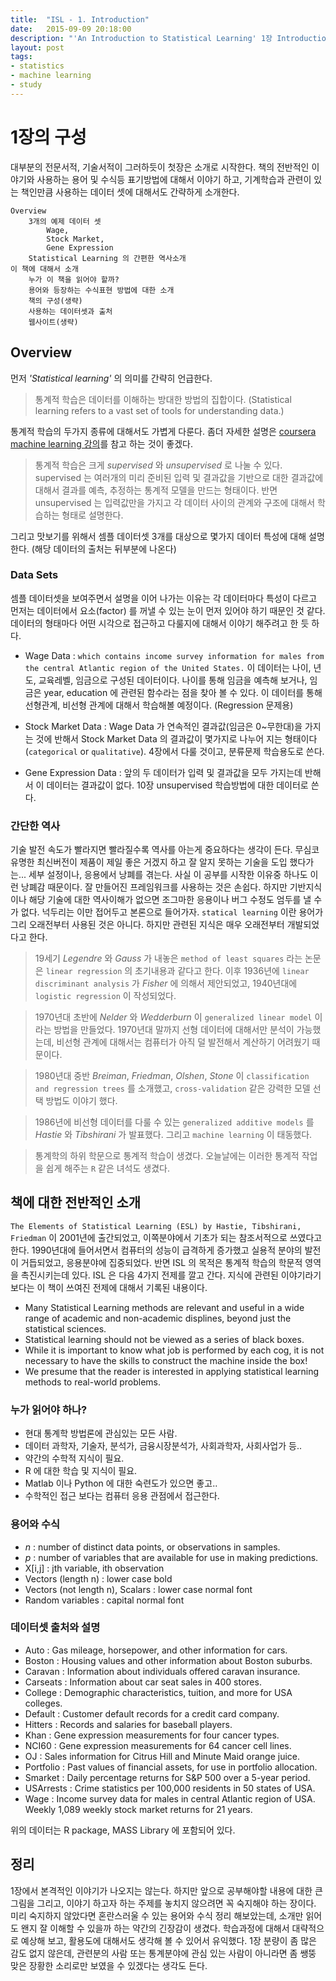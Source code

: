 ```yaml
---
title:  "ISL - 1. Introduction"
date:   2015-09-09 20:18:00
description: "'An Introduction to Statistical Learning' 1장 Introduction 공부"
layout: post
tags: 
- statistics
- machine learning
- study
---
```


# 1장의 구성
대부분의 전문서적, 기술서적이 그러하듯이 첫장은 소개로 시작한다. 
책의 전반적인 이야기와 사용하는 용어 및 수식등 표기방법에 대해서 이야기 하고, 
기계학습과 관련이 있는 책인만큼 사용하는 데이터 셋에 대해서도 간략하게 소개한다.

	Overview
		3개의 예제 데이터 셋
			Wage, 
			Stock Market, 
			Gene Expression 
		Statistical Learning 의 간편한 역사소개
	이 책에 대해서 소개
		누가 이 책을 읽어야 할까?
		용어와 등장하는 수식표현 방법에 대한 소개
		책의 구성(생략)
		사용하는 데이터셋과 출처
		웹사이트(생략)

## Overview
먼저 *'Statistical learning'* 의 의미를 간략히 언급한다.

> 통계적 학습은 데이터를 이해하는 방대한 방법의 집합이다.
> (Statistical learning refers to a vast set of tools for understanding data.)

통계적 학습의 두가지 종류에 대해서도 가볍게 다룬다. 좀더 자세한 설명은 [coursera machine learning 강의](https://class.coursera.org/ml-003/lecture/3)를 참고 하는 것이 좋겠다.

> 통계적 학습은 크게 *supervised* 와 *unsupervised* 로 나눌 수 있다. 
> supervised 는 여러개의 미리 준비된 입력 및 결과값을 기반으로 대한 결과값에 대해서 결과를 예측, 추정하는 통계적 모델을 만드는 형태이다.
> 반면 unsupervised 는 입력값만을 가지고 각 데이터 사이의 관계와 구조에 대해서 학습하는 형태로 설명한다.

그리고 맛보기를 위해서 셈플 데이터셋 3개를 대상으로 몇가지 데이터 특성에 대해 설명한다.
(해당 데이터의 출처는 뒤부분에 나온다)

### Data Sets
셈플 데이터셋을 보여주면서 설명을 이어 나가는 이유는 각 데이터마다 특성이 다르고 먼저는 데이터에서 요소(factor) 를 꺼낼 수 있는 눈이 먼저 있어야 하기 때문인 것 같다. 
데이터의 형태마다 어떤 시각으로 접근하고 다룰지에 대해서 이야기 해주려고 한 듯 하다.

* Wage Data : `which contains income survey information for males from the central Atlantic region of the United States.`
이 데이터는 나이, 년도, 교육레벨, 임금으로 구성된 데이터이다.
나이를 통해 임금을 예측해 보거나,
임금은 year, education 에 관련된 함수라는 점을 찾아 볼 수 있다. 
이 데이터를 통해 선형관계, 비선형 관계에 대해서 학습해볼 예정이다. (Regression 문제용)

* Stock Market Data : Wage Data 가 연속적인 결과값(임금은 0~무한대)을 가지는 것에 반해서 Stock Market Data 의 결과값이 몇가지로 나누어 지는 형태이다(`categorical` or `qualitative`).
4장에서 다룰 것이고, 분류문제 학습용도로 쓴다.

* Gene Expression Data : 앞의 두 데이터가 입력 및 결과값을 모두 가지는데 반해서 이 데이터는 결과값이 없다. 
10장 unsupervised 학습방법에 대한 데이터로 쓴다.


### 간단한 역사
기술 발전 속도가 빨라지면 빨라질수록 역사를 아는게 중요하다는 생각이 든다. 
무심코 유명한 최신버전이 제품이 제일 좋은 거겠지 하고 잘 알지 못하는 기술을 도입 했다가는... 
세부 설정이나, 응용에서 낭폐를 겪는다.
사실 이 공부를 시작한 이유중 하나도 이런 낭폐감 때문이다.
잘 만들어진 프레임워크를 사용하는 것은 손쉽다.
하지만 기반지식이나 해당 기술에 대한 역사이해가 없으면 
조그마한 응용이나 버그 수정도 엄두를 낼 수가 없다. 
넉두리는 이만 접어두고 본론으로 들어가자.
`statical learning` 이란 용어가 그리 오래전부터 사용된 것은 아니다. 
하지만 관련된 지식은 매우 오래전부터 개발되었다고 한다.

> 19세기 *Legendre* 와 *Gauss* 가 내놓은 `method of least squares` 라는 논문은 `linear regression` 의 초기내용과 같다고 한다. 이후 1936년에 `linear discriminant analysis` 가 *Fisher* 에 의해서 제안되었고, 1940년대에 `logistic regression` 이 작성되었다. 

> 1970년대 초반에 *Nelder* 와 *Wedderburn* 이 `generalized linear model` 이라는 방법을 만들었다. 1970년대 말까지 선형 데이터에 대해서만 분석이 가능했는데, 비선형 관계에 대해서는 컴퓨터가 아직 덜 발전해서 계산하기 어려웠기 때문이다. 

> 1980년대 중반 *Breiman*, *Friedman*, *Olshen*, *Stone* 이 `classification and regression trees` 를 소개했고, `cross-validation` 같은 강력한 모델 선택 방법도 이야기 했다. 

> 1986년에 비선형 데이터를 다룰 수 있는 `generalized additive models` 를 *Hastie* 와 *Tibshirani* 가 발표했다. 그리고 `machine learning` 이 태동했다. 

> 통계학의 하위 학문으로 통계적 학습이 생겼다. 오늘날에는 이러한 통계적 작업을 쉽게 해주는 `R` 같은 녀석도 생겼다.

## 책에 대한 전반적인 소개
`The Elements of Statistical Learning (ESL) by Hastie, Tibshirani, Friedman` 이 2001년에 출간되었고, 
이쪽분야에서 기초가 되는 참조서적으로 쓰였다고 한다. 
1990년대에 들어서면서 컴퓨터의 성능이 급격하게 증가했고 실용적 분야의 발전이 거듭되었고, 응용분야에 집중되었다.
반면 ISL 의 목적은 통계적 학습의 학문적 영역을 촉진시키는데 있다.
ISL 은 다음 4가지 전제를 깔고 간다. 
지식에 관련된 이야기라기보다는 이 책이 쓰여진 전제에 대해서 기록된 내용이다.

* Many Statistical Learning methods are relevant and useful in a wide range of academic and non-academic displines, beyond just the statistical sciences. 
* Statistical learning should not be viewed as a series of black boxes.
* While it is important to know what job is performed by each cog, it is not necessary to have the skills to construct the machine inside the box!
* We presume that the reader is interested in applying statistical learning methods to real-world problems.

### 누가 읽어야 하나?
* 현대 통계학 방법론에 관심있는 모든 사람.
* 데이터 과학자, 기술자, 분석가, 금융시장분석가, 사회과학자, 사회사업가 등..
* 약간의 수학적 지식이 필요.
* R 에 대한 학습 및 지식이 필요.
* Matlab 이나 Python 에 대한 숙련도가 있으면 좋고..
* 수학적인 접근 보다는 컴퓨터 응용 관점에서 접근한다.

### 용어와 수식
* *n* : number of distinct data points, or observations in samples.
* *p* : number of variables that are available for use in making predictions.
* X[i,j] : jth variable, ith observation
* Vectors (length n) : lower case bold
* Vectors (not length n), Scalars : lower case normal font
* Random variables : capital normal font

### 데이터셋 출처와 설명
* Auto : Gas mileage, horsepower, and other information for cars.
* Boston : Housing values and other information about Boston suburbs. 
* Caravan : Information about individuals offered caravan insurance. 
* Carseats : Information about car seat sales in 400 stores.
* College : Demographic characteristics, tuition, and more for USA colleges. 
* Default : Customer default records for a credit card company.
* Hitters : Records and salaries for baseball players.
* Khan : Gene expression measurements for four cancer types.
* NCI60 : Gene expression measurements for 64 cancer cell lines.
* OJ : Sales information for Citrus Hill and Minute Maid orange juice. 
* Portfolio : Past values of financial assets, for use in portfolio allocation. 
* Smarket : Daily percentage returns for S&P 500 over a 5-year period.
* USArrests : Crime statistics per 100,000 residents in 50 states of USA.
* Wage : Income survey data for males in central Atlantic region of USA. Weekly 1,089 weekly stock market returns for 21 years.

위의 데이터는 R package, MASS Library 에 포함되어 있다.

## 정리
1장에서 본격적인 이야기가 나오지는 않는다.
하지만 앞으로 공부해야할 내용에 대한 큰 그림을 그리고, 이야기 하고자 하는 주제를 놓치지 않으려면 꼭 숙지해야 하는 장이다.
미리 숙지하지 않았다면 혼란스러울 수 있는 용어와 수식 정리 해보았는데, 소개만 읽어도 왠지 잘 이해할 수 있을까 하는 약간의 긴장감이 생겼다.
학습과정에 대해서 대략적으로 예상해 보고, 활용도에 대해서도 생각해 볼 수 있어서 유익했다.
1장 분량이 좀 많은 감도 없지 않은데, 관련분의 사람 또는 통계분야에 관심 있는 사람이 아니라면 좀 쌩뚱 맞은 장황한 소리로만 보였을 수 있겠다는 생각도 든다.
